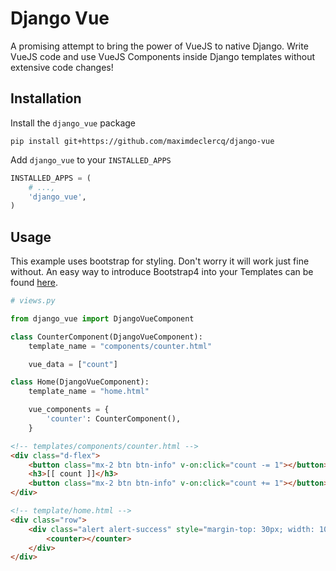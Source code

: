 # Django Vue

A promising attempt to bring the power of VueJS to native Django.
Write VueJS code and use VueJS Components inside Django templates without extensive code changes! 

## Installation

Install the `django_vue` package
```shell
pip install git+https://github.com/maximdeclercq/django-vue
```

Add `django_vue` to your `INSTALLED_APPS`
```python
INSTALLED_APPS = (
    # ...,
    'django_vue',
)
```

## Usage

This example uses bootstrap for styling. Don't worry it will work just fine without. An easy way to introduce Bootstrap4 into your Templates can be found [here](https://pypi.org/project/django-bootstrap4/).

```python
# views.py

from django_vue import DjangoVueComponent

class CounterComponent(DjangoVueComponent):
    template_name = "components/counter.html"

    vue_data = ["count"]

class Home(DjangoVueComponent):
    template_name = "home.html"

    vue_components = {
        'counter': CounterComponent(),
    }
```

```HTML
<!-- templates/components/counter.html -->
<div class="d-flex">
    <button class="mx-2 btn btn-info" v-on:click="count -= 1"></button>
    <h3>[[ count ]]</h3>
    <button class="mx-2 btn btn-info" v-on:click="count += 1"></button>
</div>
```
```HTML
<!-- template/home.html -->
<div class="row">
    <div class="alert alert-success" style="margin-top: 30px; width: 100%;">
        <counter></counter>
    </div>
</div>
```
